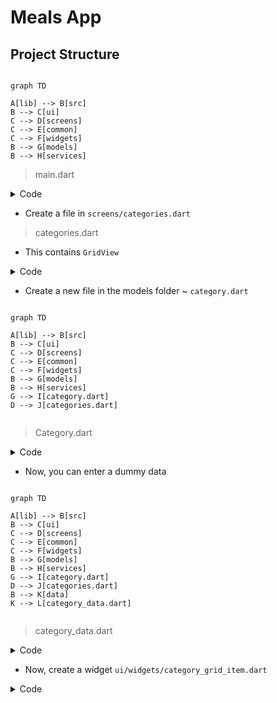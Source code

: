 # Meals App

## Project Structure

```mermaid

graph TD

A[lib] --> B[src]
B --> C[ui]
C --> D[screens]
C --> E[common]
C --> F[widgets]
B --> G[models]
B --> H[services]

```

> main.dart

<details>
  <summary>Code</summary>

```dart
// This is the main dart file
// IMPORTS
import 'package:flutter/material.dart';
// Screens
import 'package:meals_app/src/ui/screens/categories.dart';

void main() {
  runApp(
    MaterialApp(
      theme: ThemeData().copyWith(
        scaffoldBackgroundColor: const Color.fromARGB(255, 255, 94, 7),
        cardColor: Colors.amberAccent,
        // textTheme: GoogleFonts.latoTextTheme(),
      ),
      home: const CategoriesScreen(),
    ),
  );
}

```  
</details>

* Create a file in `screens/categories.dart`

> categories.dart

* This contains `GridView`
  

<details>
  <summary>Code</summary>

```dart
/* 
  This file is for categories
  listing using Grid view List
*/

import 'package:flutter/material.dart';

class CategoriesScreen extends StatelessWidget {
  const CategoriesScreen({super.key});
  void onPressed() => {
        debugPrint("Image changing..."),
      };

  @override
  Widget build(BuildContext context) {
    return Scaffold(
      appBar: AppBar(
        title: const Text("Pick Category"),
        actions: <Widget>[
          IconButton(
            icon: const Icon(Icons.add),
            tooltip: 'Show Snackbar',
            onPressed: () {
              ScaffoldMessenger.of(context).showSnackBar(
                  const SnackBar(content: Text('This is a snackbar')));
            },
          ),
        ],
      ),
      body: GridView(
        gridDelegate: const SliverGridDelegateWithFixedCrossAxisCount(
            crossAxisCount: 2,
            childAspectRatio: 3 / 2,
            crossAxisSpacing: 20,
            mainAxisSpacing: 20),
        children: const [Text("1"), Text('2'), Text('3'), Text('4')],
      ),
    );
  }
}

```  
</details>

* Create a new file in the models folder ~ `category.dart`

```mermaid

graph TD

A[lib] --> B[src]
B --> C[ui]
C --> D[screens]
C --> E[common]
C --> F[widgets]
B --> G[models]
B --> H[services]
G --> I[category.dart]
D --> J[categories.dart]


```  

> Category.dart
  
<details>
  <summary>Code</summary>

```dart
/*
  This is the model for 
  category
*/

import 'package:flutter/material.dart';

class Category {
  Category({required this.id, required this.title, this.color = Colors.black});
  final String id;
  final String title;
  final Color color;
}

```
  
</details>


* Now, you can enter a dummy data


```mermaid

graph TD

A[lib] --> B[src]
B --> C[ui]
C --> D[screens]
C --> E[common]
C --> F[widgets]
B --> G[models]
B --> H[services]
G --> I[category.dart]
D --> J[categories.dart]
B --> K[data]
K --> L[category_data.dart]


```

> category_data.dart

<details>
  <summary>Code</summary>

```dart
/* 
  This is the dummy data
  for categories
*/

import 'package:meals_app/src/models/category.dart';
import 'package:flutter/material.dart';

const availableCategories = [
  Category(
    id: 'c1',
    title: 'Italian',
    color: Colors.purple,
  ),
  Category(
    id: 'c2',
    title: 'Quick & Easy',
    color: Colors.red,
  ),
  Category(
    id: 'c3',
    title: 'Hamburgers',
    color: Colors.orange,
  ),
  Category(
    id: 'c4',
    title: 'German',
    color: Colors.amber,
  ),
  Category(
    id: 'c5',
    title: 'Light & Lovely',
    color: Colors.blue,
  ),
  Category(
    id: 'c6',
    title: 'Exotic',
    color: Colors.green,
  ),
  Category(
    id: 'c7',
    title: 'Breakfast',
    color: Colors.lightBlue,
  ),
  Category(
    id: 'c8',
    title: 'Asian',
    color: Colors.lightGreen,
  ),
  Category(
    id: 'c9',
    title: 'French',
    color: Colors.pink,
  ),
  Category(
    id: 'c10',
    title: 'Summer',
    color: Colors.teal,
  ),
];

```
  
</details>

* Now, create a widget `ui/widgets/category_grid_item.dart`



<details>
  <summary>Code</summary>

```dart

```
  
</details>

